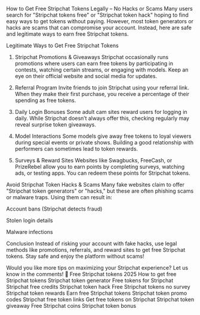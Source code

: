 How to Get Free Stripchat Tokens Legally – No Hacks or Scams
Many users search for "Stripchat tokens free" or "Stripchat token hack" hoping to find easy ways to get tokens without paying. However, most token generators or hacks are scams that can compromise your account. Instead, here are safe and legitimate ways to earn free Stripchat tokens.

Legitimate Ways to Get Free Stripchat Tokens
1. Stripchat Promotions & Giveaways
Stripchat occasionally runs promotions where users can earn free tokens by participating in contests, watching certain streams, or engaging with models. Keep an eye on their official website and social media for updates.

2. Referral Program
Invite friends to join Stripchat using your referral link. When they make their first purchase, you receive a percentage of their spending as free tokens.

3. Daily Login Bonuses
Some adult cam sites reward users for logging in daily. While Stripchat doesn’t always offer this, checking regularly may reveal surprise token giveaways.

4. Model Interactions
Some models give away free tokens to loyal viewers during special events or private shows. Building a good relationship with performers can sometimes lead to token rewards.

5. Surveys & Reward Sites
Websites like Swagbucks, FreeCash, or PrizeRebel allow you to earn points by completing surveys, watching ads, or testing apps. You can redeem these points for Stripchat tokens.

Avoid Stripchat Token Hacks & Scams
Many fake websites claim to offer "Stripchat token generators" or "hacks," but these are often phishing scams or malware traps. Using them can result in:

Account bans (Stripchat detects fraud)

Stolen login details

Malware infections

Conclusion
Instead of risking your account with fake hacks, use legal methods like promotions, referrals, and reward sites to get free Stripchat tokens. Stay safe and enjoy the platform without scams!

Would you like more tips on maximizing your Stripchat experience? Let us know in the comments! 🚀
Free Stripchat tokens 2025
How to get free Stripchat tokens
Stripchat token generator
Free tokens for Stripchat
Stripchat free credits
Stripchat token hack
Free Stripchat tokens no survey
Stripchat token rewards
Earn free Stripchat tokens
Stripchat token promo codes
Stripchat free token links
Get free tokens on Stripchat
Stripchat token giveaway
Free Stripchat coins
Stripchat token bonus
